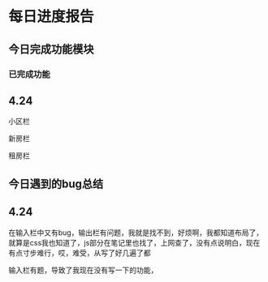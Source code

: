# 每日进度报告



## 今日完成功能模块



### 已完成功能

## 4.24

小区栏

新房栏

租房栏





## 今日遇到的bug总结



## 4.24

在输入栏中又有bug，输出栏有问题，我就是找不到，好烦啊，我都知道布局了，就算是css我也知道了，js部分在笔记里也找了，上网查了，没有点说明白，现在有点寸步难行，哎，难受，从写了好几遍了都

  输入栏有题，导致了我现在没有写一下的功能，